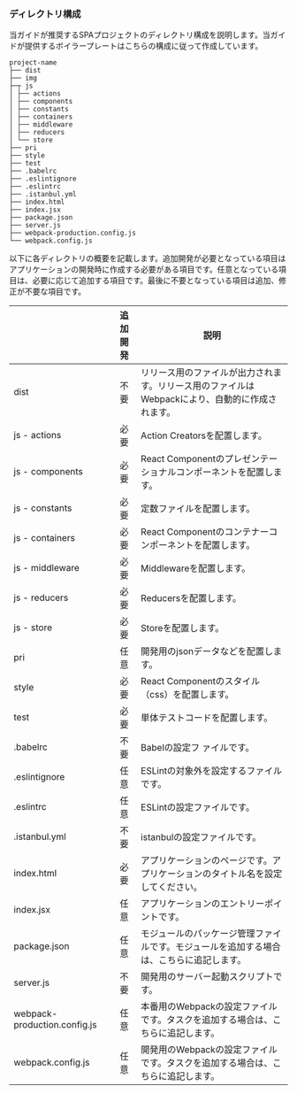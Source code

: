 ### ディレクトリ構成
当ガイドが推奨するSPAプロジェクトのディレクトリ構成を説明します。当ガイドが提供するボイラープレートはこちらの構成に従って作成しています。

```
project-name
├── dist
├── img
├─┬ js
│ ├── actions
│ ├── components
│ ├── constants
│ ├── containers
│ ├── middleware
│ ├── reducers
│ └── store
├── pri
├── style
├── test
├── .babelrc
├── .eslintignore
├── .eslintrc
├── .istanbul.yml
├── index.html
├── index.jsx
├── package.json
├── server.js
├── webpack-production.config.js
└── webpack.config.js
```

以下に各ディレクトリの概要を記載します。追加開発が必要となっている項目はアプリケーションの開発時に作成する必要がある項目です。任意となっている項目は、必要に応じて追加する項目です。最後に不要となっている項目は追加、修正が不要な項目です。

|       | 追加開発 | 説明 |
| ---------------- |:-------------:|-------------|
|dist | 不要 | リリース用のファイルが出力されます。リリース用のファイルはWebpackにより、自動的に作成されます。
|js - actions |	必要 |	Action Creatorsを配置します。
|js - components | 必要|React Componentのプレゼンテーショナルコンポーネントを配置します。
|js - constants|必要|定数ファイルを配置します。
|js - containers|必要|React Componentのコンテナーコンポーネントを配置します。
|js - middleware|必要|Middlewareを配置します。
|js - reducers|必要|Reducersを配置します。
|js - store|必要|Storeを配置します。
|pri|任意|開発用のjsonデータなどを配置します。
|style|必要|React Componentのスタイル（css）を配置します。
|test|必要|単体テストコードを配置します。
|.babelrc|不要|Babelの設定フ  ァイルです。
|.eslintignore|任意|ESLintの対象外を設定するファイルです。
|.eslintrc|任意|ESLintの設定ファイルです。
|.istanbul.yml|不要|istanbulの設定ファイルです。
|index.html|必要|アプリケーションのページです。アプリケーションのタイトル名を設定してください。
|index.jsx|任意|アプリケーションのエントリーポイントです。
|package.json|任意|モジュールのパッケージ管理ファイルです。モジュールを追加する場合は、こちらに追記します。
|server.js|不要|開発用のサーバー起動スクリプトです。
|webpack-production.config.js|任意|本番用のWebpackの設定ファイルです。タスクを追加する場合は、こちらに追記します。
|webpack.config.js|任意|開発用のWebpackの設定ファイルです。タスクを追加する場合は、こちらに追記します。